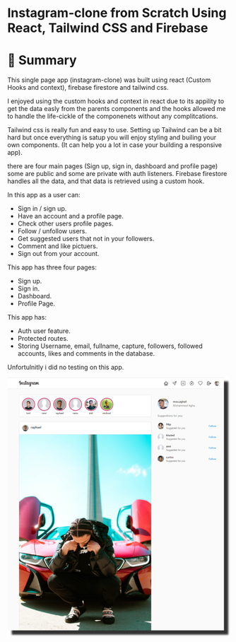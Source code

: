 # Instagram-clone from Scratch Using React, Tailwind CSS and Firebase
# 📣 Summary

This single page app (instagram-clone) was built using react (Custom Hooks and context), firebase firestore and tailwind css.

I enjoyed using the custom hooks and context in react due to its appility to get the data easly from the parents components
and the hooks allowed me to handle the life-cickle of the componenets without any complitcations.

Tailwind css is really fun and easy to use. Setting up Tailwind can be a bit hard but once everything is satup you will enjoy
styling and builing your own components. (It can help you a lot in case your building a responsive app).

there are four main pages (Sign up, sign in, dashboard and profile page) some are public and some are private with auth listeners. 
Firebase firestore handles all the data, and that data is retrieved using a custom hook.

In this app as a user can: 
- Sign in / sign up.
- Have an account and a profile page.
- Check other users profile pages.
- Follow / unfollow users.
- Get suggested users that not in your followers.
- Comment and like pictuers.
- Sign out from your account.

This app has three four pages: 
- Sign up.
- Sign in.
- Dashboard.
- Profile Page.

This app has:
- Auth user feature.
- Protected routes.
- Storing Username, email, fullname, capture, followers, followed accounts, likes and comments in the database.

Unfortulnitly i did no testing on this app.

![alt text](https://github.com/aghsa97/Instagram-clone/blob/main/imageedit_3_6002620348.png?raw=true)
